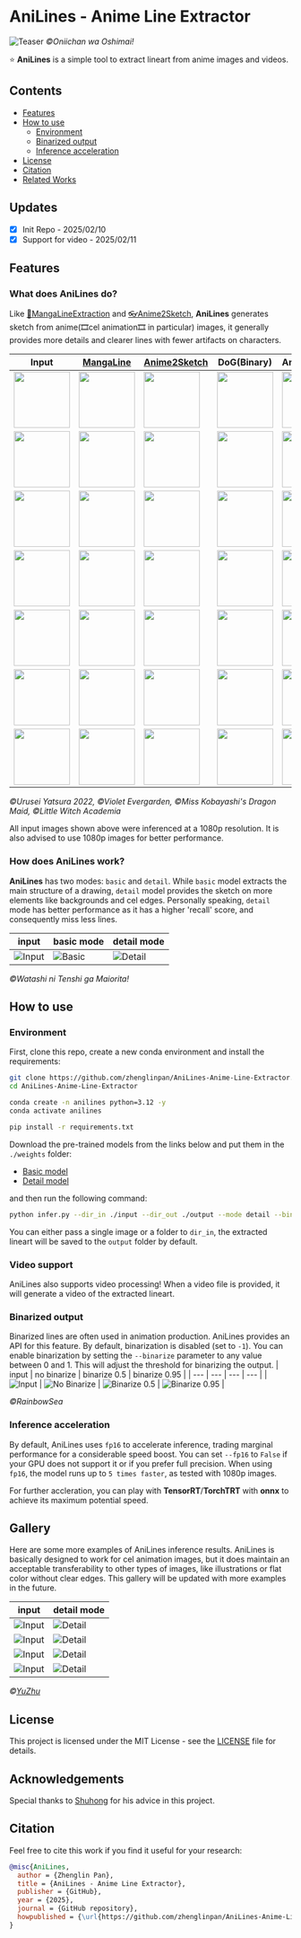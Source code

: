 # AniLines - Anime Line Extractor

![Teaser](./assets/gifs/teaser.gif)
*©Oniichan wa Oshimai!*

⭐ **AniLines** is a simple tool to extract lineart from anime images and videos.

## Contents
- [Features](#features)
- [How to use](#how-to-use)
  - [Environment](#environment)
  - [Binarized output](#Binarization)
  - [Inference acceleration](#inference-acceleration)
- [License](#license)
- [Citation](#citation)
- [Related Works](#related-works)


## Updates
- [x] Init Repo - 2025/02/10
- [x] Support for video - 2025/02/11

## Features
### What does AniLines do?

Like [🚀MangaLineExtraction](https://github.com/ljsabc/MangaLineExtraction_PyTorch) and [👓Anime2Sketch](https://github.com/Mukosame/Anime2Sketch), **AniLines** generates sketch from anime(🎞️cel animation🎞️ in particular) images, it generally provides more details and clearer lines with fewer artifacts on characters. 

| Input | [MangaLine](https://github.com/ljsabc/MangaLineExtraction_PyTorch) | [Anime2Sketch](https://github.com/Mukosame/Anime2Sketch) | DoG(Binary) | AniLines(Basic) | AniLines(Detail) |
| --- | --- | --- | --- | --- | --- |
| <img src="./assets/imgs/input/img1.jpg" width="100"/> | <img src="./assets/imgs/mangaline/img1.jpg" width="100"/> | <img src="./assets/imgs/anime2sketch/img1.jpg" width="100"/> | <img src="./assets/imgs/dog/img1.jpg" width="100"/> | <img src="./assets/imgs/anilines_basic/img1.jpg" width="100"/> | <img src="./assets/imgs/anilines_detail/img1.jpg" width="100"/> |
| <img src="./assets/imgs/input/img2.jpg" width="100"/> | <img src="./assets/imgs/mangaline/img2.jpg" width="100"/> | <img src="./assets/imgs/anime2sketch/img2.jpg" width="100"/> | <img src="./assets/imgs/dog/img2.jpg" width="100"/> | <img src="./assets/imgs/anilines_basic/img2.jpg" width="100"/> | <img src="./assets/imgs/anilines_detail/img2.jpg" width="100"/> |
| <img src="./assets/imgs/input/img4.jpg" width="100"/> | <img src="./assets/imgs/mangaline/img4.jpg" width="100"/> | <img src="./assets/imgs/anime2sketch/img4.jpg" width="100"/> | <img src="./assets/imgs/dog/img4.jpg" width="100"/> | <img src="./assets/imgs/anilines_basic/img4.jpg" width="100"/> | <img src="./assets/imgs/anilines_detail/img4.jpg" width="100"/> |
| <img src="./assets/imgs/input/img6.jpg" width="100"/> | <img src="./assets/imgs/mangaline/img6.jpg" width="100"/> | <img src="./assets/imgs/anime2sketch/img6.jpg" width="100"/> | <img src="./assets/imgs/dog/img6.jpg" width="100"/> | <img src="./assets/imgs/anilines_basic/img6.jpg" width="100"/> | <img src="./assets/imgs/anilines_detail/img6.jpg" width="100"/> |
| <img src="./assets/imgs/input/img7.jpg" width="100"/> | <img src="./assets/imgs/mangaline/img7.jpg" width="100"/> | <img src="./assets/imgs/anime2sketch/img7.jpg" width="100"/> | <img src="./assets/imgs/dog/img7.jpg" width="100"/> | <img src="./assets/imgs/anilines_basic/img7.jpg" width="100"/> | <img src="./assets/imgs/anilines_detail/img7.jpg" width="100"/> |
| <img src="./assets/imgs/input/img8.jpg" width="100"/> | <img src="./assets/imgs/mangaline/img8.jpg" width="100"/> | <img src="./assets/imgs/anime2sketch/img8.jpg" width="100"/> | <img src="./assets/imgs/dog/img8.jpg" width="100"/> | <img src="./assets/imgs/anilines_basic/img8.jpg" width="100"/> | <img src="./assets/imgs/anilines_detail/img8.jpg" width="100"/> |
| <img src="./assets/imgs/input/img9.jpg" width="100"/> | <img src="./assets/imgs/mangaline/img9.jpg" width="100"/> | <img src="./assets/imgs/anime2sketch/img9.jpg" width="100"/> | <img src="./assets/imgs/dog/img9.jpg" width="100"/> | <img src="./assets/imgs/anilines_basic/img9.jpg" width="100"/> | <img src="./assets/imgs/anilines_detail/img9.jpg" width="100"/> |


*©Urusei Yatsura 2022, ©Violet Evergarden, ©Miss Kobayashi's Dragon Maid, ©Little Witch Academia*

All input images shown above were inferenced at a 1080p resolution. It is also advised to use 1080p images for better performance.

### How does AniLines work?

**AniLines** has two modes: `basic` and `detail`. While `basic` model extracts the main structure of a drawing, `detail` model provides the sketch on more elements like backgrounds and cel edges. Personally speaking, `detail` mode has better performance as it has a higher 'recall' score, and consequently miss less lines.

| input | basic mode | detail mode |
| --- | --- | --- |
| ![Input](./assets/imgs/input/img3.jpg) | ![Basic](./assets/imgs/anilines_basic/img3.jpg) | ![Detail](./assets/imgs/anilines_detail/img3.jpg) |

*©Watashi ni Tenshi ga Maiorita!*


## How to use
### Environment

First, clone this repo, create a new conda environment and install the requirements:

```bash
git clone https://github.com/zhenglinpan/AniLines-Anime-Line-Extractor.git
cd AniLines-Anime-Line-Extractor

conda create -n anilines python=3.12 -y
conda activate anilines

pip install -r requirements.txt
```

Download the pre-trained models from the links below and put them in the `./weights` folder:
- [Basic model](https://drive.google.com/file/d/14Bp8mbQAbiR1rQrEsFp-uNdOou8hoCFr/view?usp=sharing)
- [Detail model](https://drive.google.com/file/d/12U1Mwlonoipk2Yvr12mNaFB30foy420o/view?usp=sharing)

and then run the following command:

```bash
python infer.py --dir_in ./input --dir_out ./output --mode detail --binarize -1 --fp16 True --device cuda:0
```

You can either pass a single image or a folder to `dir_in`, the extracted lineart will be saved to the `output` folder by default.

### Video support
AniLines also supports video processing! When a video file is provided, it will generate a video of the extracted lineart.

### Binarized output
Binarized lines are often used in animation production. AniLines provides an API for this feature. By default, binarization is disabled (set to `-1`). You can enable binarization by setting the `--binarize` parameter to any value between 0 and 1. This will adjust the threshold for binarizing the output.
| input | no binarize | binarize 0.5 | binarize 0.95 |
| --- | --- | --- | --- |
| ![Input](./assets/imgs/binarize/input.jpg) | ![No Binarize](./assets/imgs/binarize/no_binary.jpg) | ![Binarize 0.5](./assets/imgs/binarize/binary_50.jpg) | ![Binarize 0.95](./assets/imgs/binarize/binary_95.jpg) |

*©RainbowSea*

### Inference acceleration
By default, AniLines uses `fp16` to accelerate inference, trading marginal performance for a considerable speed boost. You can set `--fp16` to `False` if your GPU does not support it or if you prefer full precision. When using `fp16`, the model runs up to `5 times faster`, as tested with 1080p images.

For further accleration, you can play with **TensorRT**/**TorchTRT** with **onnx** to achieve its maximum potential speed.

## Gallery
Here are some more examples of AniLines inference results. AniLines is basically designed to work for cel animation images, but it does maintain an acceptable transferability to other types of images, like illustrations or flat color without clear edges. This gallery will be updated with more examples in the future.

| input | detail mode |
| --- | --- |
| ![Input](./assets/imgs/gallery/input/input1.jpg) | ![Detail](./assets/imgs/gallery/detail/detail1.jpg) |
| ![Input](./assets/imgs/gallery/input/input2.jpg) | ![Detail](./assets/imgs/gallery/detail/detail2.jpg) |
| ![Input](./assets/imgs/gallery/input/input3.jpg) | ![Detail](./assets/imgs/gallery/detail/detail3.jpg) |
| ![Input](./assets/imgs/gallery/input/input4.jpg) | ![Detail](./assets/imgs/gallery/detail/detail4.jpg) |

*©[YuZhu](https://github.com/UNKNOWNTIMER)*


## License
This project is licensed under the MIT License - see the [LICENSE](LICENSE) file for details.

## Acknowledgements
Special thanks to [Shuhong](https://github.com/ShuhongChen) for his advice in this project.


## Citation
Feel free to cite this work if you find it useful for your research:

```bibtex
@misc{AniLines,
  author = {Zhenglin Pan},
  title = {AniLines - Anime Line Extractor},
  publisher = {GitHub},
  year = {2025},
  journal = {GitHub repository},
  howpublished = {\url{https://github.com/zhenglinpan/AniLines-Anime-Line-Extractor}}
}
